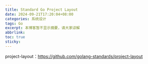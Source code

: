 ```yaml
---
title: Standard Go Project Layout
date: 2024-09-21T17:20:04+08:00
categories: 系统设计
tags: Go
excerpt: 本博客暂不显示摘要，请大家谅解
abbrlink: 
toc: true 
sticky: 
---
```


project-layout：https://github.com/golang-standards/project-layout
